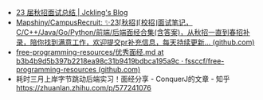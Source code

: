 - [23 届秋招面试总结 | Jckling's Blog](https://jckling.github.io/2022/11/30/Notes/23%20%E5%B1%8A%E7%A7%8B%E6%8B%9B%E9%9D%A2%E8%AF%95%E6%80%BB%E7%BB%93/)
- [Mapshiny/CampusRecruit: ✨23⌈秋招⌋⌈校招⌋面试笔记，C/C++/Java/Go/Python/前端/后端面经合集(含答案)，从秋招一直到春招补录，陪你找到满意工作，欢迎提交pr补充信息，每天持续更新... (github.com)](https://github.com/Mapshiny/CampusRecruit)
- [free-programming-resources/优秀面经.md at b3b4b9d5b397b2218ea98c31b9419bdbca195a9c · fssccf/free-programming-resources (github.com)](https://github.com/fssccf/free-programming-resources/blob/b3b4b9d5b397b2218ea98c31b9419bdbca195a9c/%E9%9D%A2%E8%AF%95%E5%90%88%E9%9B%86/%E4%BC%98%E7%A7%80%E9%9D%A2%E7%BB%8F.md)
- 耗时三月上岸字节跳动后端实习！面经分享 - ConquerJ的文章 - 知乎 https://zhuanlan.zhihu.com/p/577241076
